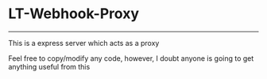 # LT-Webhook-Proxy
-----------------------
This is a express server which acts as a proxy

Feel free to copy/modify any code, however, I doubt anyone is going to get anything useful from this